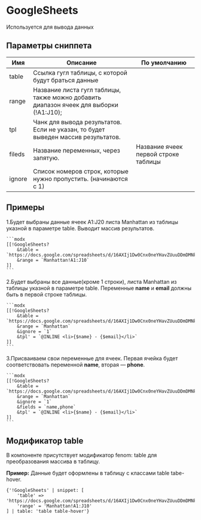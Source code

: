 # GoogleSheets

Используется для вывода данных

## Параметры сниппета

| Имя    | Описание                                                                                | По умолчанию                         |
|--------|-----------------------------------------------------------------------------------------|--------------------------------------|
| table  | Ссылка гугл таблицы, с которой будут браться данные                                     |                                      |
| range  | Название листа гугл таблицы, также можно добавить диапазон ячеек для выборки (!A1:J10); |                                      |
| tpl    | Чанк для вывода результатов. Если не указан, то будет выведен массив результатов.       |                                      |
| fileds | Название переменных, через запятую.                                                     | Название ячеек первой строке таблицы |
| ignore | Cписок номеров строк, которые нужно пропустить. (начинаются с 1)                        |                                      |

## Примеры

1.Будет выбраны данные ячеек A1:J20 листа Manhattan из таблицы указной в параметре table. Выводит массив результатов.

    ```modx
    [[!GoogleSheets?
        &table = `https://docs.google.com/spreadsheets/d/16AXIj1Dw0Cnx0neYHavZUuuDDmDMNkp8/edit#gid=0`
        &range = `Manhattan!A1:J10`
    ]]
    ```

2.Будет выбраны все данные(кроме 1 строки), листа Manhattan из таблицы указной в параметре table. Переменные **name** и **email** должны быть в первой строке таблицы.

    ```modx
    [[!GoogleSheets?
        &table = `https://docs.google.com/spreadsheets/d/16AXIj1Dw0Cnx0neYHavZUuuDDmDMNkp8/edit#gid=0`
        &range = `Manhattan`
        &ignore = `1`
        &tpl' = `@INLINE <li>{$name} - {$email}</li>`
    ]]
    ```

3.Присваиваем свои переменные для ячеек. Первая ячейка будет соответствовать переменной **name**, вторая — **phone**.

    ```modx
    [[!GoogleSheets?
        &table = `https://docs.google.com/spreadsheets/d/16AXIj1Dw0Cnx0neYHavZUuuDDmDMNkp8/edit#gid=0`
        &range = `Manhattan`
        &ignore = `1`
        &fields = `name,phone`
        &tpl' = `@INLINE <li>{$name} - {$email}</li>`
    ]]
    ```

## Модификатор table

В компоненте присутствует модификатор fenom: table для преобразования массива в таблицу.

**Пример:** Данные будет оформлены в таблицу с классами table tabe-hover.

```fenom
{'!GoogleSheets' | snippet: [
    'table' => 'https://docs.google.com/spreadsheets/d/16AXIj1Dw0Cnx0neYHavZUuuDDmDMNkp8/edit#gid=0',
    'range' = 'Manhattan!A1:J10'
] | table: 'table table-hover'}
```
